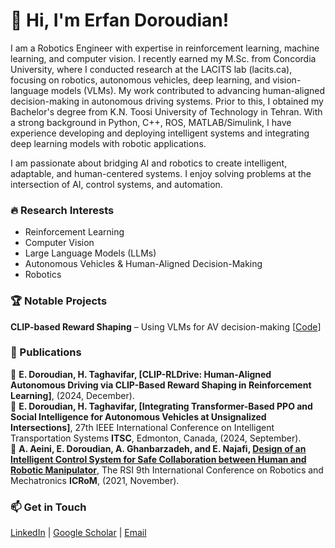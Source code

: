 # 👋 Hi, I'm Erfan Doroudian!
I am a Robotics Engineer with expertise in reinforcement learning, machine learning, and computer vision. I recently earned my M.Sc. from Concordia University, where I conducted research at the LACITS lab (lacits.ca), focusing on robotics, autonomous vehicles, deep learning, and vision-language models (VLMs). My work contributed to advancing human-aligned decision-making in autonomous driving systems. Prior to this, I obtained my Bachelor's degree from K.N. Toosi University of Technology in Tehran.  With a strong background in Python, C++, ROS, MATLAB/Simulink, I have experience developing and deploying intelligent systems and integrating deep learning models with robotic applications.

I am passionate about bridging AI and robotics to create intelligent, adaptable, and human-centered systems. I enjoy solving problems at the intersection of AI, control systems, and automation.

### 🔥 Research Interests
- Reinforcement Learning
- Computer Vision
- Large Language Models (LLMs)
- Autonomous Vehicles & Human-Aligned Decision-Making
- Robotics

### 🏆 Notable Projects
 **CLIP-based Reward Shaping** – Using VLMs for AV decision-making [[Code](https://github.com/yourrepo)]  

### 📄 Publications
📜 **E. Doroudian, H. Taghavifar, [CLIP-RLDrive: Human-Aligned Autonomous Driving via CLIP-Based Reward Shaping in Reinforcement Learning]**, (2024, December).  
📜 **E. Doroudian, H. Taghavifar, [Integrating Transformer-Based PPO and Social Intelligence for Autonomous Vehicles at Unsignalized Intersections]**, 27th IEEE International Conference on Intelligent Transportation Systems **ITSC**, Edmonton, Canada, (2024, September).  
📜 **A. Aeini, E. Doroudian, A. Ghanbarzadeh, and E. Najafi, [Design of an Intelligent Control System for Safe Collaboration between Human and Robotic Manipulator](https://ieeexplore.ieee.org/document/9663503)**, The RSI 9th International Conference on Robotics and Mechatronics **ICRoM**, (2021, November).  

### 📫 Get in Touch
[LinkedIn](https://www.linkedin.com/in/erfandoroudian/) | [Google Scholar](https://scholar.google.ca/citations?user=8GWQ9_IAAAAJ&hl=en) | [Email](mailto:erfan.droudian@gmail.com)
